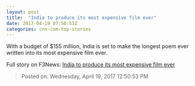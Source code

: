 ```yaml
---
layout: post
title:  "India to produce its most expensive film ever"
date: 2017-04-19 07:50:53Z
categories: cnn-com-top-stories
---
```


With a budget of $155 million, India is set to make the longest poem ever written into its most expensive film ever.


Full story on F3News: [India to produce its most expensive film ever](http://www.f3nws.com/n/BqAykD)

> Posted on: Wednesday, April 19, 2017 12:50:53 PM
